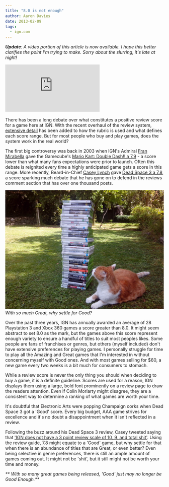 ```yaml
---
title: "8.0 is not enough"
author: Aaron Davies
date: 2013-02-09
tags:
  - ign.com
---
```


_**Update**: A video portion of this article is now available. I hope this better clarifies the point I'm trying to make. Sorry about the slurring, it's late at night!_

<div class="youtube">
	<iframe class="youtube-player" type="text/html" src="https://www.youtube.com/embed/6uHF8dFK9s0?start=0" frameborder="0" allowfullscreen=""></iframe>
</div>

There has been a long debate over what constitutes a positive review score for a game here at IGN. With the recent overhaul of the review system, [extensive detail](http://www.ign.com/wikis/ign/Game_Reviews) has been added to how the rubric is used and what defines each score range. But for most people who buy and play games, does the system work in the real world?

The first big controversy was back in 2003 when IGN's Admiral [Fran Mirabella](http://people.ign.com/fran-ign) gave the Gamecube's [Mario Kart: Double Dash!! a 7.9](http://www.ign.com/articles/2003/11/11/mario-kart-double-dash-2?page=1) - a score lower than what many fans expectations were prior to launch. Often this debate is reignited every time a highly anticipated game gets a score in this range. More recently, Beard-in-Chief [Casey Lynch](http://people.ign.com/kamicasey) gave [Dead Space 3 a 7.8](http://www.ign.com/articles/2013/02/07/dead-space-3-review), a score sparking much debate that he has gone on to defend in the reviews comment section that has over one thousand posts.

[![With so much Great, why settle for Good?](../../media/images/blog/IMG_20130210_130722.jpg)](/assets/static/src/media/images/blog/IMG_20130210_130722.jpg)
_With so much Great, why settle for Good?_

Over the past three years, IGN has annually awarded an average of 28 Playstation 3 and Xbox 360 games a score greater than 8.0. It might seem abstract to set 8.0 as the mark, but the games above this score represent enough variety to ensure a handful of titles to suit most peoples likes. Some people are fans of franchises or genres, but others (myself included) don't have extensive preferences for playing games. I personally struggle for time to play all the Amazing and Great games that I'm interested in without concerning myself with Good ones. And with most games selling for $60, a new game every two weeks is a bit much for consumers to stomach.

While a review score is never the only thing you should when deciding to buy a game, it is a definite guideline. Scores are used for a reason, IGN displays them using a large, bold font prominently on a review page to draw the readers attention. Even if Colin Moriarty might disagree, they are a consistent way to determine a ranking of what games are worth your time.

It's doubtful that Electronic Arts were popping Champaign corks when Dead Space 3 got a 'Good' score. Every big budget, AAA game strives for excellence and it's no doubt a disappointment when it isn't reflected in a review.

Following the buzz around his Dead Space 3 review, Casey tweeted saying that ['IGN does not have a 3 point review scale of 10, 9, and total shit'](https://twitter.com/lynchtacular/status/298891991327076353). Using the review guide, 7.8 might equate to a 'Good' game, but why settle for that when there is an abundance of titles that are Great, or even better? Even being selective in genre preferences, there is still an ample amount of games coming out. It might not be 'shit', but it still might not be worth your time and money.

_** With so many great games being released, 'Good' just may no longer be Good Enough.**_
